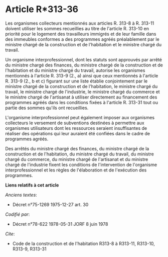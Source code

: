 # Article R*313-36

Les organismes collecteurs mentionnés aux articles R. 313-8 à R. 313-11 doivent utiliser les sommes recueillies au titre de
l'article R. 313-10 en priorité pour le logement des travailleurs immigrés et de leur famille dans des immeubles conformes a
des programmes agréés préalablement par le ministre chargé de la construction et de l'habitation et le ministre chargé du
travail.

Un organisme interprofessionnel, dont les statuts sont approuvés par arrêté du ministre chargé des finances, du ministre
chargé de la construction et de l'habitation et du ministre chargé du travail, autorise les organismes mentionnés à l'article
R. 313-9 (2., a) ainsi que ceux mentionnés à l'article R. 313-9 (2., b et c) figurant sur une liste établie conjointement par
le ministre chargé de la construction et de l'habitation, le ministre chargé du travail, le ministre chargé de l'industrie,
le ministre chargé du commerce et le ministre chargé de l'artisanat à utiliser directement au financement des programmes
agréés dans les conditions fixées à l'article R. 313-31 tout ou partie des sommes qu'ils ont recueillies.

L'organisme interprofessionnel peut également imposer aux organismes collecteurs le versement de subventions destinées à
permettre aux organismes utilisateurs dont les ressources seraient insuffisantes de réaliser des opérations qui leur auraient
été confiées dans le cadre de programmes agréés.

Des arrêtés du ministre chargé des finances, du ministre chargé de la construction et de l'habitation, du ministre chargé du
travail, du ministre chargé du commerce, du ministre chargé de l'artisanat et du ministre chargé de l'industrie fixent les
conditions de l'intervention de l'organisme interprofessionnel et les règles de l'élaboration et de l'exécution des
programmes.

**Liens relatifs à cet article**

_Anciens textes_:

  - Décret n°75-1269 1975-12-27 art. 30

_Codifié par_:

  - Décret n°78-622 1978-05-31 JORF 8 juin 1978

_Cite_:

  - Code de la construction et de l'habitation R313-8 à R313-11, R313-10, R313-9, R313-31
